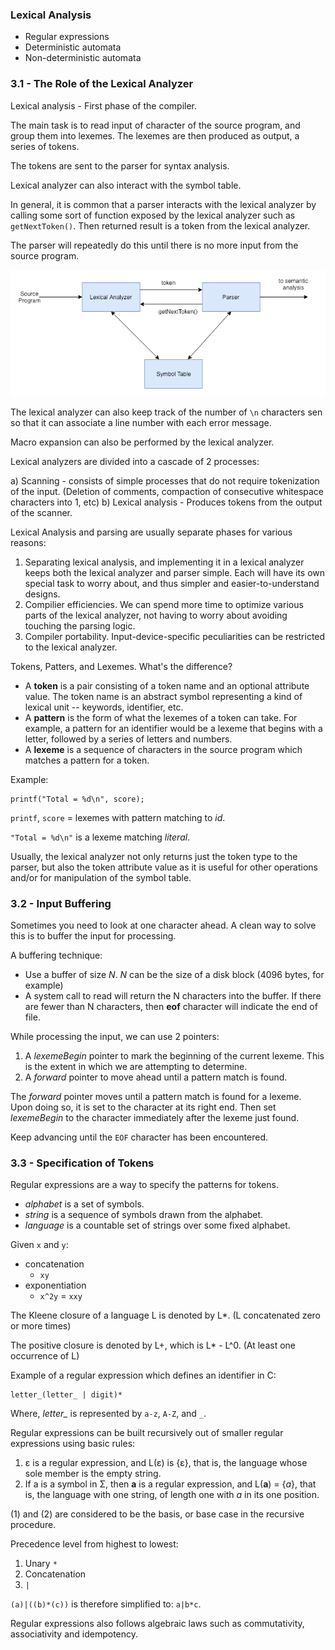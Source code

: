 ### Lexical Analysis

* Regular expressions
* Deterministic automata
* Non-deterministic automata

### 3.1 - The Role of the Lexical Analyzer

Lexical analysis - First phase of the compiler.

The main task is to read input of character of the source program, and group them into lexemes. The lexemes are then produced as output, a series of tokens. 

The tokens are sent to the parser for syntax analysis.

Lexical analyzer can also interact with the symbol table. 

In general, it is common that a parser interacts with the lexical analyzer by calling some sort of function exposed by the lexical analyzer such as `getNextToken()`. Then returned result is a token from the lexical analyzer.

The parser will repeatedly do this until there is no more input from the source program.

![Interactions between lexical analyzer and parser](assets/lexical-analyzer-and-parser-interaction.png)

The lexical analyzer can also keep track of the number of `\n` characters sen so that it can associate a line number with each error message. 

Macro expansion can also be performed by the lexical analyzer. 

Lexical analyzers are divided into a cascade of 2 processes:

a) Scanning - consists of simple processes that do not require tokenization of the input. (Deletion of comments, compaction of consecutive whitespace characters into 1, etc)
b) Lexical analysis - Produces tokens from the output of the scanner.

Lexical Analysis and parsing are usually separate phases for various reasons:

1. Separating lexical analysis, and implementing it in a lexical analyzer keeps both the lexical analyzer and parser simple. Each will have its own special task to worry about, and thus simpler and easier-to-understand designs.
2. Compilier efficiencies. We can spend more time to optimize various parts of the lexical analyzer, not having to worry about avoiding touching the parsing logic.
3. Compiler portability. Input-device-specific peculiarities can be restricted to the lexical analyzer.

Tokens, Patters, and Lexemes. What's the difference?

* A **token** is a pair consisting of a token name and an optional attribute value. The token name is an abstract symbol representing a kind of lexical unit -- keywords, identifier, etc.
* A **pattern** is the form of what the lexemes of a token can take. For example, a pattern for an identifier would be a lexeme that begins with a letter, followed by a series of letters and numbers.
* A **lexeme** is a sequence of characters in the source program which matches a pattern for a token. 

Example:

```
printf("Total = %d\n", score);
```

`printf`, `score` = lexemes with pattern matching to *id*.

`"Total = %d\n"` is a lexeme matching *literal*.

Usually, the lexical analyzer not only returns just the token type to the parser, but also the token attribute value as it is useful for other operations and/or for manipulation of the symbol table.

### 3.2 - Input Buffering

Sometimes you need to look at one character ahead. A clean way to solve this is to buffer the input for processing.

A buffering technique:

* Use a buffer of size *N*. *N* can be the size of a disk block (4096 bytes, for example)
* A system call to read will return the N characters into the buffer. If there are fewer than N characters, then **eof** character will indicate the end of file.

While processing the input, we can use 2 pointers:

1. A *lexemeBegin* pointer to mark the beginning of the current lexeme. This is the extent in which we are attempting to determine.
2. A *forward* pointer to move ahead until a pattern match is found. 

The *forward* pointer moves until a pattern match is found for a lexeme. Upon doing so, it is set to the character at its right end. Then set *lexemeBegin* to the character immediately after the lexeme just found.

Keep advancing until the `EOF` character has been encountered. 

### 3.3 - Specification of Tokens

Regular expressions are a way to specify the patterns for tokens.

* *alphabet* is a set of symbols.
* *string* is a sequence of symbols drawn from the alphabet.
* *language* is a countable set of strings over some fixed alphabet. 

Given `x` and `y`:

* concatenation
    * `xy`
* exponentiation
    * `x^2y` = `xxy`

The Kleene closure of a language L is denoted by L*. (L concatenated zero or more times)

The positive closure is denoted by L+, which is L* - L^0. (At least one occurrence of L)

Example of a regular expression which defines an identifier in C:

```
letter_(letter_ | digit)*
```

Where, *letter_* is represented by `a-z`, `A-Z`, and `_`.

Regular expressions can be built recursively out of smaller regular expressions using basic rules:

1. ε is a regular expression, and L(ε) is {ε}, that is, the language whose sole member is the empty string.
2. If a is a symbol in Σ, then **a** is a regular expression, and L(**a**) = {*a*}, that is, the language with one string, of length one with *a* in its one position.

(1) and (2) are considered to be the basis, or base case in the recursive procedure. 

Precedence level from highest to lowest:

1. Unary `*`
2. Concatenation
3. `|`

`(a)|((b)*(c))` is therefore simplified to: `a|b*c`.

Regular expressions also follows algebraic laws such as commutativity, associativity and idempotency.

